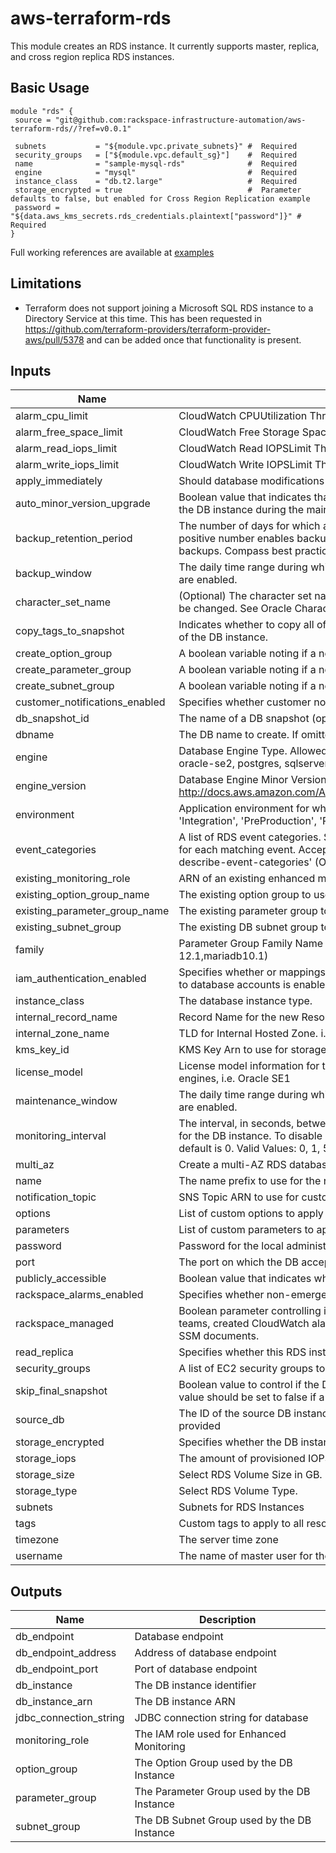 # aws-terraform-rds

This module creates an RDS instance.  It currently supports master, replica, and cross region replica RDS instances.

## Basic Usage

```
module "rds" {
 source = "git@github.com:rackspace-infrastructure-automation/aws-terraform-rds//?ref=v0.0.1"

 subnets           = "${module.vpc.private_subnets}" #  Required
 security_groups   = ["${module.vpc.default_sg}"]    #  Required
 name              = "sample-mysql-rds"              #  Required
 engine            = "mysql"                         #  Required
 instance_class    = "db.t2.large"                   #  Required
 storage_encrypted = true                            #  Parameter defaults to false, but enabled for Cross Region Replication example
 password = "${data.aws_kms_secrets.rds_credentials.plaintext["password"]}" #  Required
}
```

Full working references are available at [examples](examples)
## Limitations

- Terraform does not support joining a Microsoft SQL RDS instance to a Directory Service at this time.  This has been requested in https://github.com/terraform-providers/terraform-provider-aws/pull/5378 and can be added once that functionality is present.


## Inputs

| Name | Description | Type | Default | Required |
|------|-------------|:----:|:-----:|:-----:|
| alarm_cpu_limit | CloudWatch CPUUtilization Threshold | string | `60` | no |
| alarm_free_space_limit | CloudWatch Free Storage Space Limit Threshold (Bytes) | string | `1024000000` | no |
| alarm_read_iops_limit | CloudWatch Read IOPSLimit Threshold | string | `100` | no |
| alarm_write_iops_limit | CloudWatch Write IOPSLimit Threshold | string | `100` | no |
| apply_immediately | Should database modifications be applied immediately? | string | `false` | no |
| auto_minor_version_upgrade | Boolean value that indicates that minor engine upgrades will be applied automatically to the DB instance during the maintenance window | string | `true` | no |
| backup_retention_period | The number of days for which automated backups are retained. Setting this parameter to a positive number enables backups. Setting this parameter to 0 disables automated backups. Compass best practice is 30 or more days. | string | `35` | no |
| backup_window | The daily time range during which automated backups are created if automated backups are enabled. | string | `05:00-06:00` | no |
| character_set_name | (Optional) The character set name to use for DB encoding in Oracle instances. This can't be changed. See Oracle Character Sets Supported in Amazon RDS for more information. | string | `` | no |
| copy_tags_to_snapshot | Indicates whether to copy all of the user-defined tags from the DB instance to snapshots of the DB instance. | string | `true` | no |
| create_option_group | A boolean variable noting if a new option group should be created. | string | `true` | no |
| create_parameter_group | A boolean variable noting if a new parameter group should be created. | string | `true` | no |
| create_subnet_group | A boolean variable noting if a new DB subnet group should be created. | string | `true` | no |
| customer_notifications_enabled | Specifies whether customer notification alarms should be created. | string | `false` | no |
| db_snapshot_id | The name of a DB snapshot (optional). | string | `` | no |
| dbname | The DB name to create. If omitted, no database is created initially | string | `` | no |
| engine | Database Engine Type.  Allowed values: mariadb, mysql, oracle-ee, oracle-se, oracle-se1, oracle-se2, postgres, sqlserver-ee, sqlserver-ex, sqlserver-se, sqlserver-web | string | - | yes |
| engine_version | Database Engine Minor Version http://docs.aws.amazon.com/AmazonRDS/latest/APIReference/API_CreateDBInstance.html | string | `` | no |
| environment | Application environment for which this network is being created. one of: ('Development', 'Integration', 'PreProduction', 'Production', 'QA', 'Staging', 'Test') | string | `Development` | no |
| event_categories | A list of RDS event categories.  Submissions will be made to the provided NotificationTopic for each matching event. Acceptable values can be found with the CLI command 'aws rds describe-event-categories' (OPTIONAL) | list | `<list>` | no |
| existing_monitoring_role | ARN of an existing enhanced monitoring role to use for this instance. (OPTIONAL) | string | `` | no |
| existing_option_group_name | The existing option group to use for this instance. (OPTIONAL) | string | `` | no |
| existing_parameter_group_name | The existing parameter group to use for this instance. (OPTIONAL) | string | `` | no |
| existing_subnet_group | The existing DB subnet group to use for this instance (OPTIONAL) | string | `` | no |
| family | Parameter Group Family Name (ex. mysql5.7,sqlserver-se-12.0,postgres9.5,oracle-se-12.1,mariadb10.1) | string | `` | no |
| iam_authentication_enabled | Specifies whether or mappings of AWS Identity and Access Management (IAM) accounts to database accounts is enabled | string | `false` | no |
| instance_class | The database instance type. | string | - | yes |
| internal_record_name | Record Name for the new Resource Record in the Internal Hosted Zone. i.e. alb.aws.com | string | `` | no |
| internal_zone_name | TLD for Internal Hosted Zone. i.e. mycompany.local | string | `` | no |
| kms_key_id | KMS Key Arn to use for storage encryption. (OPTIONAL) | string | `` | no |
| license_model | License model information for this DB instance. Optional, but required for some DB engines, i.e. Oracle SE1 | string | `` | no |
| maintenance_window | The daily time range during which automated backups are created if automated backups are enabled. | string | `Sun:07:00-Sun:08:00` | no |
| monitoring_interval | The interval, in seconds, between points when Enhanced Monitoring metrics are collected for the DB instance. To disable collecting Enhanced Monitoring metrics, specify 0. The default is 0. Valid Values: 0, 1, 5, 10, 15, 30, 60. | string | `0` | no |
| multi_az | Create a multi-AZ RDS database instance | string | `true` | no |
| name | The name prefix to use for the resources created in this module. | string | - | yes |
| notification_topic | SNS Topic ARN to use for customer notifications from CloudWatch alarms. (OPTIONAL) | string | `` | no |
| options | List of custom options to apply to the option group. | list | `<list>` | no |
| parameters | List of custom parameters to apply to the parameter group. | list | `<list>` | no |
| password | Password for the local administrator account. | string | - | yes |
| port | The port on which the DB accepts connections | string | `` | no |
| publicly_accessible | Boolean value that indicates whether the database instance is an Internet-facing instance. | string | `false` | no |
| rackspace_alarms_enabled | Specifies whether non-emergency rackspace alarms will create a ticket. | string | `false` | no |
| rackspace_managed | Boolean parameter controlling if instance will be fully managed by Rackspace support teams, created CloudWatch alarms that generate tickets, and utilize Rackspace managed SSM documents. | string | `true` | no |
| read_replica | Specifies whether this RDS instance is a read replica. | string | `false` | no |
| security_groups | A list of EC2 security groups to assign to this resource | list | - | yes |
| skip_final_snapshot | Boolean value to control if the DB instance will take a final snapshot when destroyed.  This value should be set to false if a final snapshot is desired. | string | `false` | no |
| source_db | The ID of the source DB instance.  For cross region replicas, the full ARN should be provided | string | `` | no |
| storage_encrypted | Specifies whether the DB instance is encrypted | string | `false` | no |
| storage_iops | The amount of provisioned IOPS. Setting this implies a storage_type of 'io1' | string | `0` | no |
| storage_size | Select RDS Volume Size in GB. | string | `` | no |
| storage_type | Select RDS Volume Type. | string | `gp2` | no |
| subnets | Subnets for RDS Instances | list | - | yes |
| tags | Custom tags to apply to all resources. | map | `<map>` | no |
| timezone | The server time zone | string | `` | no |
| username | The name of master user for the client DB instance. | string | `dbadmin` | no |

## Outputs

| Name | Description |
|------|-------------|
| db_endpoint | Database endpoint |
| db_endpoint_address | Address of database endpoint |
| db_endpoint_port | Port of database endpoint |
| db_instance | The DB instance identifier |
| db_instance_arn | The DB instance ARN |
| jdbc_connection_string | JDBC connection string for database |
| monitoring_role | The IAM role used for Enhanced Monitoring |
| option_group | The Option Group used by the DB Instance |
| parameter_group | The Parameter Group used by the DB Instance |
| subnet_group | The DB Subnet Group used by the DB Instance |

